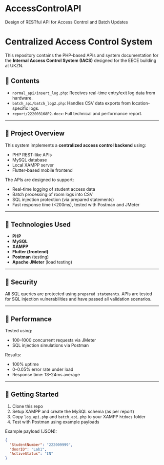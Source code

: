 # AccessControlAPI
Design of RESTful API for Access Control and Batch Updates
# Centralized Access Control System 

This repository contains the PHP-based APIs and system documentation for the **Internal Access Control System (IACS)** designed for the EECE building at UKZN.

## 📁 Contents

- `normal_api/insert_log.php`: Receives real-time entry/exit log data from hardware.
- `batch_api/batch_log2.php`: Handles CSV data exports from location-specific logs.
- `report/222003168P2.docx`: Full technical and performance report.

---

## 📌 Project Overview

This system implements a **centralized access control backend** using:
- PHP REST-like APIs
- MySQL database
- Local XAMPP server
- Flutter-based mobile frontend

The APIs are designed to support:
- Real-time logging of student access data
- Batch processing of room logs into CSV
- SQL injection protection (via prepared statements)
- Fast response time (<200ms), tested with Postman and JMeter

---

## 🔧 Technologies Used

- **PHP**
- **MySQL**
- **XAMPP**
- **Flutter (frontend)**
- **Postman** (testing)
- **Apache JMeter** (load testing)

---

## 🔐 Security

All SQL queries are protected using `prepared statements`. APIs are tested for SQL injection vulnerabilities and have passed all validation scenarios.

---

## 🧪 Performance

Tested using:
- 100–1000 concurrent requests via JMeter
- SQL injection simulations via Postman

Results:
- 100% uptime
- 0–0.05% error rate under load
- Response time: 13–24ms average

---

## 🚀 Getting Started

1. Clone this repo
2. Setup XAMPP and create the MySQL schema (as per report)
3. Copy `log_api.php` and `batch_api.php` to your XAMPP `htdocs` folder
4. Test with Postman using example payloads

Example payload (JSON):
```json
{
  "StudentNumber": "222009999",
  "doorID": "Lab1",
  "ActiveStatus": "IN"
}
